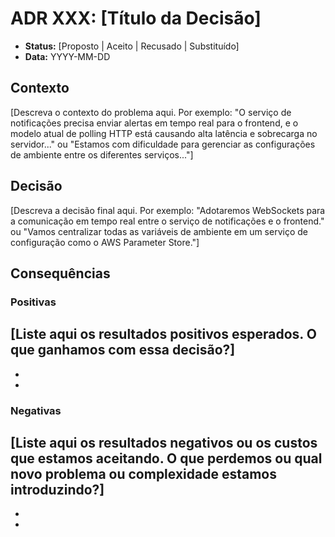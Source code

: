 # ADR XXX: [Título da Decisão]

-   **Status:** [Proposto | Aceito | Recusado | Substituído]
-   **Data:** YYYY-MM-DD

## Contexto

[Descreva o contexto do problema aqui. Por exemplo: "O serviço de notificações precisa enviar alertas em tempo real para o frontend, e o modelo atual de polling HTTP está causando alta latência e sobrecarga no servidor..." ou "Estamos com dificuldade para gerenciar as configurações de ambiente entre os diferentes serviços..."]

## Decisão

[Descreva a decisão final aqui. Por exemplo: "Adotaremos WebSockets para a comunicação em tempo real entre o serviço de notificações e o frontend." ou "Vamos centralizar todas as variáveis de ambiente em um serviço de configuração como o AWS Parameter Store."]

## Consequências

### Positivas

[Liste aqui os resultados positivos esperados. O que ganhamos com essa decisão?]
-   
-   
-   

### Negativas

[Liste aqui os resultados negativos ou os custos que estamos aceitando. O que perdemos ou qual novo problema ou complexidade estamos introduzindo?]
-   
-   
-